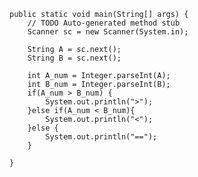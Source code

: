 
	public static void main(String[] args) {
		// TODO Auto-generated method stub
		Scanner sc = new Scanner(System.in);
		
		String A = sc.next();
		String B = sc.next();
		
		int A_num = Integer.parseInt(A);
		int B_num = Integer.parseInt(B);
		if(A_num > B_num) {
			System.out.println(">");
		}else if(A_num < B_num){
			System.out.println("<");
		}else {
			System.out.println("==");
		}
		
	}
